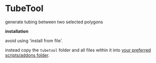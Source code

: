 # TubeTool
generate tubing between two selected polygons


**installation**

avoid using 'install from file'.

instead copy the `tubetool` folder and all files within it into [your preferred scripts/addons folder](http://wiki.blender.org/index.php/Doc:2.6/Manual/Introduction/Installing_Blender/DirectoryLayout).
